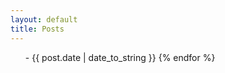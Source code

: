 ```yaml
---
layout: default
title: Posts
---
```

<ul class="posts"
	{% for post in site.posts %}
		<li><a href="{{ post.url }}"></a> - <span class="quiet">{{ post.date | date_to_string }}</span></li>
	{% endfor %}
</ul>

